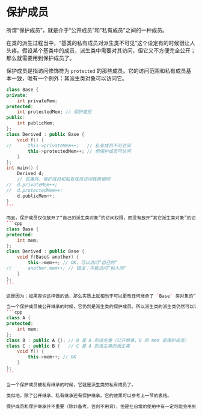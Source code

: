 # 保护成员

所谓“保护成员”，就是介于“公开成员”和“私有成员”之间的一种成员。

在类的派生过程当中，“基类的私有成员对派生类不可见”这个设定有的时候很让人头疼。假设某个基类中的成员，派生类中需要对其访问，但它又不方便完全公开；那么就需要用到保护成员了。

保护成员是指访问修饰符为 `protected` 的那些成员。它的访问范围和私有成员基本一致，唯有一个例外：其派生类对象可以访问它。
````cpp codemo(show)
class Base {
private:
    int privateMem;
protected:
    int protectedMem; // 保护成员
public:
    int publicMem;
};
class Derived : public Base {
    void f() {
//      this->privateMem++;   // 私有成员不可访问
        this->protectedMem++; // 但保护成员可访问
    }
};
int main() {
    Derived d;
    // 在类外，保护成员和私有成员访问性质相同
//  d.privateMem++;
//  d.protectedMem++;
    d.publicMem++;
}
```

而且，保护成员仅仅放开了“自己的派生类对象”的访问权限，而没有放开“其它派生类对象”的访问权限。
```cpp
class Base {
protected:
    int mem;
};
class Derived : public Base {
    void f(Base& another) {
        this->mem++; // OK，可以访问“自己的”
//      another.mem++; // 错误：不能访问“别人的”
    }
};
```

这是因为：如果容许这样做的话，那么实质上就相当于可以更改任何继承了 `Base` 类对象的“基类部分”成员——有点过于“公开”了。

当一个保护成员被公开继承的时候，它仍然是派生类的保护成员。所以派生类的派生类仍然可以访问：
```cpp
class A {
protected:
    int mem;
};
class B : public A {}; // B 是 A 的派生类（公开继承，B 的 mem 是保护成员）
class C : public B {   // C 是 A 的派生类的派生类
    void f() {
        this->mem++; // OK
    }
};
```

当一个保护成员被私有继承的时候，它就是派生类的私有成员了。

类似地，除了公开继承、私有继承还有保护继承。它的效果可以参考上一节的表格。

保护成员和保护继承并不重要（除非备考，否则不用背），但是在日常的使用中有一定可能会用到。
